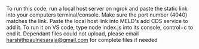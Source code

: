 To run this code, run a local host server on ngrok and paste the static link into your computers terminal/console. Make sure the port number (4040) matches the link. 
Paste the local host link into MELD's add CDS service to add it.
To run it on VS code, type node index.js into its console, control+c to end it.
Dependant files could not upload, please email harshithpaulnesaraja@gmail.com for complete files if needed
